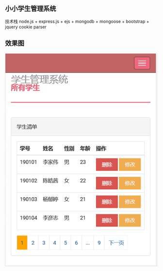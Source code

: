 
## 小小学生管理系统

技术栈 node.js + express.js + ejs + mongodb + mongoose + bootstrap + jquery 
cookie parser  


##  效果图
![image](./public/images/01.png)


